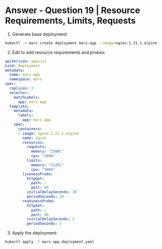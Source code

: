# Answer - Question 19 | Resource Requirements, Limits, Requests

1. Generate base deployment:
```bash
kubectl -n mars create deployment mars-app --image=nginx:1.21.1-alpine --replicas=3 --dry-run=client -oyaml > mars-app-deployment.yaml
```

2. Edit to add resource requirements and probes:
```yaml
apiVersion: apps/v1
kind: Deployment
metadata:
  name: mars-app
  namespace: mars
spec:
  replicas: 3
  selector:
    matchLabels:
      app: mars-app
  template:
    metadata:
      labels:
        app: mars-app
    spec:
      containers:
      - image: nginx:1.21.1-alpine
        name: nginx
        resources:
          requests:
            memory: "256Mi"
            cpu: "200m"
          limits:
            memory: "512Mi"
            cpu: "500m"
        livenessProbe:
          httpGet:
            path: /
            port: 80
          initialDelaySeconds: 30
          periodSeconds: 10
        readinessProbe:
          httpGet:
            path: /
            port: 80
          initialDelaySeconds: 5
          periodSeconds: 5
```

3. Apply the deployment:
```bash
kubectl apply -f mars-app-deployment.yaml
```
